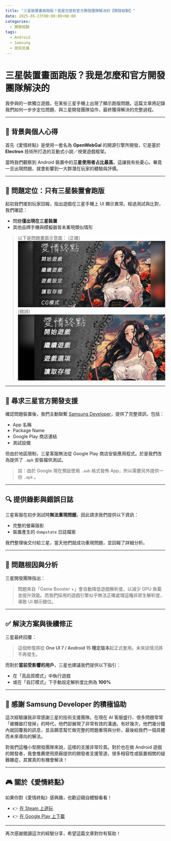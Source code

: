 ```yaml
---
title: "三星裝置畫面跑版？我是怎麼和官方開發團隊解決的【開發經驗】"
date: 2025-05-23T00:00:00+08:00
categories:
  - 開發經驗
tags:
  - Android
  - Samsung
  - 技術支援
---
```

# 三星裝置畫面跑版？我是怎麼和官方開發團隊解決的

我參與的一款獨立遊戲，在某些三星手機上出現了顯示跑版問題。這篇文章將記錄我們如何一步步定位問題、與三星開發團隊協作，最終獲得解決的完整過程。

---

## 🧩 背景與個人心得

首先《愛情終點》是使用一套名為 **OpenWebGal** 的開源引擎所開發，它是基於 **Electron** 技術所打造的互動式小說／視覺遊戲框架。

當時我們觀察到 Android 裝置中的**三星使用者占比最高**，這讓我有些憂心。畢竟一旦出現問題，就會影響到一大群潛在玩家的體驗與評價。

---

## 🎯 問題定位：只有三星裝置會跑版

起初我們接到玩家回報，指出遊戲在三星手機上 UI 顯示異常。經過測試與比對，我們確認：

- 問題**僅出現在三星裝置**
- 其他品牌手機與模擬器皆未重現類似情形

> 以下是問題畫面示意圖：
(正確)
![正確](/assets/images/post/2025-05-23-Fixing-layout-issues-on-Samsung/Correct.jpg "正確")
(錯誤)
![錯誤](/assets/images/post/2025-05-23-Fixing-layout-issues-on-Samsung/Error.jpg "錯誤")
---

## 📨 尋求三星官方開發支援

確認問題裝置後，我們主動聯繫 [Samsung Developer](https://developer.samsung.com/)，提供了完整資訊，包括：

- App 名稱  
- Package Name  
- Google Play 商店連結  
- 測試設備

但由於地區限制，三星客服無法從 Google Play 商店安裝應用程式。於是我們改為提供了 `.apk` 安裝檔供測試。

> 註：由於 Google 現在預設使用 `.aab` 格式發佈 App，所以需要另外提供一份 `.apk` 。

---

## 🔍 提供錄影與錯誤日誌

三星客服在初步測試時**無法重現問題**，因此請求我們提供以下資訊：

- 完整的螢幕錄影  
- 裝置產生的 `dumpstate` 日誌檔案  

我們整理後交付給三星，當天他們就成功重現問題，並回報了詳細分析。

---

## 🧠 問題根因與分析

三星開發團隊指出：

> 問題來自「Game Booster +」會自動降低遊戲解析度，以減少 GPU 負載並提升效能。而我們採用的遊戲引擎似乎無法正確處理這種非原生解析度，導致 UI 顯示錯位。

---

## ✅ 解決方案與後續修正

三星最終回覆：

> 這個修復將從 **One UI 7 / Android 15 穩定版本**起正式套用。未來該情況將不再發生。

而對於**當前受影響的用戶**，三星也建議我們提供以下指引：

- 在「高品質模式」中執行遊戲  
- 或在「自訂模式」下手動設定解析度比例為 **100%**

---

## 🤝 感謝 Samsung Developer 的積極協助

這次經驗讓我非常感謝三星的技術支援團隊。在現在 AI 客服盛行、很多問題常常「被機器打發掉」的時代，他們卻展現了非常有效的溝通。有好幾次，他們幾分鐘內就回覆我的訊息，並且願意幫忙做完整的問題重現與分析，最後給我們一個具體而未來導向的解法。

對我們這種小型開發團隊來說，這樣的支援非常珍貴。對於也在做 Android 遊戲的開發者，我會推薦使用原廠提供的開發者支援管道，很多相容性或裝置相關的疑難雜症，其實真的有機會解決！

---

## 🎮 關於《愛情終點》

如果你對《愛情終點》感興趣，也歡迎親自體驗看看！

- 👉 [在 Steam 上遊玩](https://store.steampowered.com/app/3365970/Love_Goal/)  
- 👉 [在 Google Play 上下載](https://play.google.com/store/apps/details?id=com.lovegoal.googleplay)

---

再次感謝閱讀這次的經驗分享，希望這篇文章對你有幫助！

